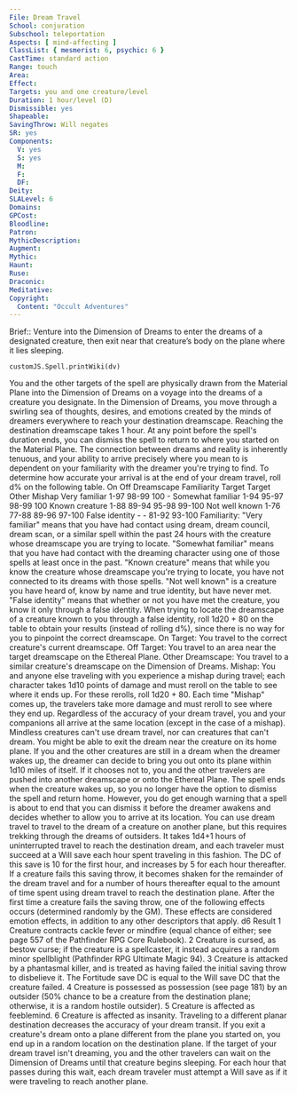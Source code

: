 ```yaml
---
File: Dream Travel
School: conjuration
Subschool: teleportation
Aspects: [ mind-affecting ]
ClassList: { mesmerist: 6, psychic: 6 }
CastTime: standard action
Range: touch
Area: 
Effect: 
Targets: you and one creature/level
Duration: 1 hour/level (D)
Dismissible: yes
Shapeable: 
SavingThrow: Will negates
SR: yes
Components:
  V: yes
  S: yes
  M: 
  F: 
  DF: 
Deity: 
SLALevel: 6
Domains: 
GPCost: 
Bloodline: 
Patron: 
MythicDescription: 
Augment: 
Mythic: 
Haunt: 
Ruse: 
Draconic: 
Meditative: 
Copyright:
  Content: "Occult Adventures"
---
```

Brief:: Venture into the Dimension of Dreams to enter the dreams of a designated creature, then exit near that creature’s body on the plane where it lies sleeping.

```dataviewjs
customJS.Spell.printWiki(dv)
```

You and the other targets of the spell are physically drawn from the Material Plane into the Dimension of Dreams on a voyage into the dreams of a creature you designate. In the Dimension of Dreams, you move through a swirling sea of thoughts, desires, and emotions created by the minds of dreamers everywhere to reach your destination dreamscape. Reaching the destination dreamscape takes 1 hour. At any point before the spell's duration ends, you can dismiss the spell to return to where you started on the Material Plane. The connection between dreams and reality is inherently tenuous, and your ability to arrive precisely where you mean to is dependent on your familiarity with the dreamer you're trying to find. To determine how accurate your arrival is at the end of your dream travel, roll d% on the following table.  On Off Dreamscape Familiarity Target Target Other Mishap  Very familiar 1-97 98-99 100 -  Somewhat familiar 1-94 95-97 98-99 100  Known creature 1-88 89-94 95-98 99-100  Not well known 1-76 77-88 89-96 97-100  False identity - - 81-92 93-100  Familiarity: "Very familiar" means that you have had contact using dream, dream council, dream scan, or a similar spell within the past 24 hours with the creature whose dreamscape you are trying to locate. "Somewhat familiar" means that you have had contact with the dreaming character using one of those spells at least once in the past. "Known creature" means that while you know the creature whose dreamscape you're trying to locate, you have not connected to its dreams with those spells. "Not well known" is a creature you have heard of, know by name and true identity, but have never met.  "False identity" means that whether or not you have met the creature, you know it only through a false identity. When trying to locate the dreamscape of a creature known to you through a false identity, roll 1d20 + 80 on the table to obtain your results (instead of rolling d%), since there is no way for you to pinpoint the correct dreamscape.  On Target: You travel to the correct creature's current dreamscape.  Off Target: You travel to an area near the target dreamscape on the Ethereal Plane.  Other Dreamscape: You travel to a similar creature's dreamscape on the Dimension of Dreams.  Mishap: You and anyone else traveling with you experience a mishap during travel; each character takes 1d10 points of damage and must reroll on the table to see where it ends up. For these rerolls, roll 1d20 + 80. Each time "Mishap" comes up, the travelers take more damage and must reroll to see where they end up.  Regardless of the accuracy of your dream travel, you and your companions all arrive at the same location (except in the case of a mishap). Mindless creatures can't use dream travel, nor can creatures that can't dream.  You might be able to exit the dream near the creature on its home plane. If you and the other creatures are still in a dream when the dreamer wakes up, the dreamer can decide to bring you out onto its plane within 1d10 miles of itself. If it chooses not to, you and the other travelers are pushed into another dreamscape or onto the Ethereal Plane. The spell ends when the creature wakes up, so you no longer have the option to dismiss the spell and return home. However, you do get enough warning that a spell is about to end that you can dismiss it before the dreamer awakens and decides whether to allow you to arrive at its location.  You can use dream travel to travel to the dream of a creature on another plane, but this requires trekking through the dreams of outsiders. It takes 1d4+1 hours of uninterrupted travel to reach the destination dream, and each traveler must succeed at a Will save each hour spent traveling in this fashion. The DC of this save is 10 for the first hour, and increases by 5 for each hour thereafter. If a creature fails this saving throw, it becomes shaken for the remainder of the dream travel and for a number of hours thereafter equal to the amount of time spent using dream travel to reach the destination plane. After the first time a creature fails the saving throw, one of the following effects occurs (determined randomly by the GM). These effects are considered emotion effects, in addition to any other descriptors that apply.  d6 Result  1 Creature contracts cackle fever or mindfire (equal chance of either; see page 557 of the Pathfinder RPG Core Rulebook).  2 Creature is cursed, as bestow curse; if the creature is a spellcaster, it instead acquires a random minor spellblight (Pathfinder RPG Ultimate Magic 94).  3 Creature is attacked by a phantasmal killer, and is treated  as having failed the initial saving throw to disbelieve it. The Fortitude save DC is equal to the Will save DC that the creature failed.  4 Creature is possessed as possession (see page 181) by an outsider (50% chance to be a creature from the destination plane; otherwise, it is a random hostile outsider).  5 Creature is affected as feeblemind.  6 Creature is affected as insanity.  Traveling to a different planar destination decreases the accuracy of your dream transit. If you exit a creature's dream onto a plane different from the plane you started on, you end up in a random location on the destination plane.  If the target of your dream travel isn't dreaming, you and the other travelers can wait on the Dimension of Dreams until that creature begins sleeping. For each hour that passes during this wait, each dream traveler must attempt a Will save as if it were traveling to reach another plane.

